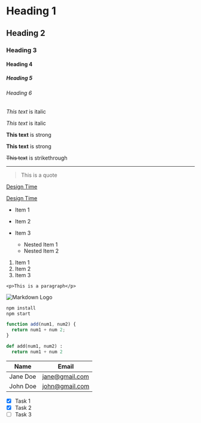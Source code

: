 <!-- Headings -->

# Heading 1

## Heading 2

### Heading 3

#### Heading 4

##### Heading 5

###### Heading 6

<!-- Italics -->

_This text_ is italic

_This text_ is italic

<!-- Strong -->

**This text** is strong

**This text** is strong

<!-- Strikethrough -->

~~This text~~ is strikethrough

<!-- Horizontel Rule -->

---

<!-- Blockquote -->

> This is a quote

<!-- Links -->

[Design Time](designtime.co.za)

[Design Time](designtime.co.za 'Design Time')

<!-- UL -->

- Item 1
- Item 2
- Item 3

  - Nested Item 1
  - Nested Item 2

<!-- OL -->

1. Item 1
2. Item 2
3. Item 3

<!-- Inline Code Block -->

`<p>This is a paragraph</p>`

<!-- Images -->

![Markdown Logo](https://markdown-here.com/img/icon256.png)

<!-- Github Markdown -->

<!-- Code Blocks -->

```bash
npm install
npm start
```

```javascript
function add(num1, num2) {
  return num1 + num 2;
}
```

```python
def add(num1, num2) :
  return num1 + num 2
```

<!-- Tables -->

| Name     | Email          |
| -------- | -------------- |
| Jane Doe | jane@gmail.com |
| John Doe | john@gmail.com |

<!-- Task Lists -->

- [x] Task 1
- [x] Task 2
- [ ] Task 3
